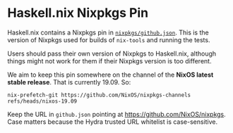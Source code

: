 # Haskell.nix Nixpkgs Pin

Haskell.nix contains a Nixpkgs pin in
[`nixpkgs/github.json`](https://github.com/input-output-hk/haskell.nix/blob/master/nixpkgs/github.json).
This is the version of Nixpkgs used for builds of `nix-tools` and
running the tests.

Users should pass their own version of Nixpkgs to Haskell.nix,
although things might not work for them if their Nixpkgs version is
too different.

We aim to keep this pin somewhere on the channel of the **NixOS latest
stable release**. That is currently 19.09. So:

```
nix-prefetch-git https://github.com/NixOS/nixpkgs-channels refs/heads/nixos-19.09
```

Keep the URL in `github.json` pointing at
<https://github.com/NixOS/nixpkgs>. Case matters because the Hydra
trusted URL whitelist is case-sensitive.
